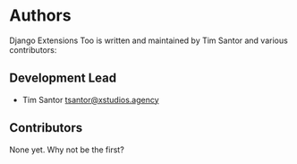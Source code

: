 # Authors
Django Extensions Too is written and maintained by Tim Santor and various contributors:

## Development Lead
- Tim Santor <tsantor@xstudios.agency>

## Contributors
None yet. Why not be the first?
